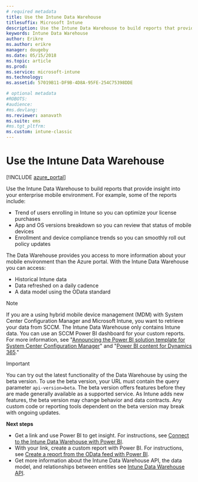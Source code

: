 ```yaml
---
# required metadata
title: Use the Intune Data Warehouse 
titlesuffix: Microsoft Intune
description: Use the Intune Data Warehouse to build reports that provide insight into your enterprise mobile environment. 
keywords: Intune Data Warehouse
author: Erikre
ms.author: erikre
manager: dougeby
ms.date: 05/15/2018
ms.topic: article
ms.prod:
ms.service: microsoft-intune
ms.technology:
ms.assetid: 57019B11-DF9B-4D8A-95FE-254C75398DDE

# optional metadata
#ROBOTS:
#audience:
#ms.devlang:
ms.reviewer: aanavath
ms.suite: ems
#ms.tgt_pltfrm:
ms.custom: intune-classic
---
```


# Use the Intune Data Warehouse

[!INCLUDE [azure_portal](./includes/azure_portal.md)]

Use the Intune Data Warehouse to build reports that provide insight into your enterprise mobile environment. For example, some of the reports include:
-	Trend of users enrolling in Intune so you can optimize your license purchases
-	App and OS versions breakdown so you can review that status of mobile devices
-	Enrollment and device compliance trends so you can smoothly roll out policy updates

The Data Warehouse provides you access to more information about your mobile environment than the Azure portal. With the Intune Data Warehouse you can access:

  -  Historical Intune data
  -  Data refreshed on a daily cadence
  -  A data model using the OData standard

> [!Note]
> If you are a using hybrid mobile device management (MDM) with System Center Configuration Manager and Microsoft Intune, you want to retrieve your data from SCCM. The Intune Data Warehouse only contains Intune data. You can use an SCCM Power BI dashboard for your custom reports. For more information, see "[Announcing the Power BI solution template for System Center Configuration Manager]( https://powerbi.microsoft.com/blog/sccm-solution-template)" and "[Power BI content for Dynamics 365](https://docs.microsoft.com/dynamics365/unified-operations/dev-itpro/analytics/power-bi-home-page)."


> [!Important]  
> You can try out the latest functionality of the Data Warehouse by using the beta version. To use the beta version, your URL must contain the query parameter `api-version=beta`. The beta version offers features before they are made generally available as a supported service. As Intune adds new features, the beta version may change behavior and data contracts. Any custom code or reporting tools dependent on the beta version may break with ongoing updates.

**Next steps**

- Get a link and use Power BI to get insight. For instructions, see [Connect to the Intune Data Warehouse with Power BI](reports-proc-get-a-link-powerbi.md).
- With your link, create a custom report with Power BI. For instructions, see [Create a report from the OData feed with Power BI](reports-proc-create-with-odata.md).
- Get more information about the Intune Data Warehouse API, the data model, and relationships between entities<!-- , and an example of creating a custom client to retrieve data,--> see [Intune Data Warehouse API](reports-nav-intune-data-warehouse.md).